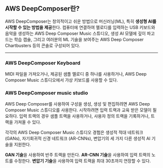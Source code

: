 ## AWS DeepComposer란?

AWS DeepComposer는 창의적이고 쉬운 방법으로 머신러닝(ML), 특히 **생성형 AI를 시작할 수 있는 방법을 제공**한다. 컴퓨터에 연결하여 멜로디를 입력하는 USB 키보드와 음악을 생성하는 AWS Deep Composer Music 스튜디오, 생성 AI 모델에 깊이 파고드는 학습 캡슐, 그리고 여러분의 ML 기술을 보여주는 AWS Deep Composer Chartbusters 등의 콘솔로 구성되어 있다.

---

### AWS DeepComposer Keyboard

MIDI 파일을 가져오거나, 제공된 샘플 멜로디 중 하나를 사용하거나, AWS Deep Composer Music 스튜디오에서 가상 키보드를 사용할 수 있다.

### AWS DeepComposer music studio

AWS Deep Composer를 사용하여 구성을 생성, 생성 및 편집하려면 AWS Deep Composer Music 스튜디오를 사용한다. 시작하려면 입력 트랙과 교육 받은 모델이 필요하다. 입력 트랙의 경우 샘플 트랙을 사용하거나, 사용자 정의 트랙을 기록하거나, 트랙을 가져올 수 있다.

각각의 AWS Deep Composer Music 스튜디오 경험은 생성적 적대 네트워크 (GANs), 자기회귀적 신경 네트워크 (AR-CNNs), 변압기의 세 가지 다른 생성적 AI 기술을 지원한다.

**GAN 기술**을 사용하여 반주 트랙을 만든다.
**AR-CNN 기술**을 사용하여 입력 트랙의 노트를 수정한다.
**변압기 기술**을 사용하여 입력 트랙을 최대 30초까지 연장할 수 있다.